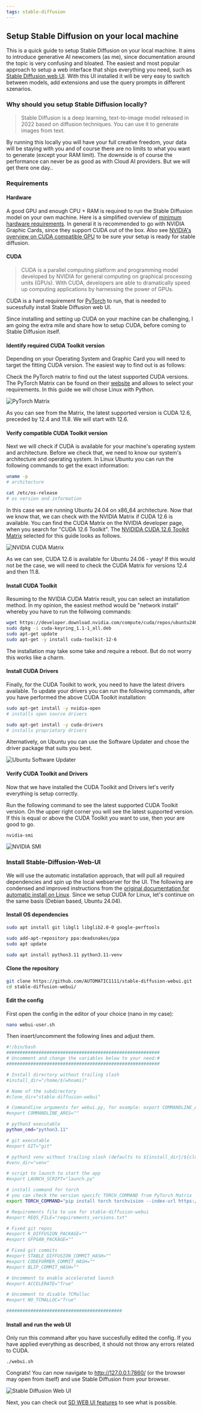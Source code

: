 ```yaml
---
tags: stable-diffusion
---
```


## Setup Stable Diffusion on your local machine

This is a quick guide to setup Stable Diffusion on your local machine. It aims to introduce generative AI newcomers (as me), since documentation around the topic is very confusing and bloated. The easiest and most popular approach to setup a web interface that ships everything you need, such as [Stable Diffusion web UI](https://github.com/AUTOMATIC1111/stable-diffusion-webui). With this UI installed it will be very easy to switch between models, add extensions and use the query prompts in different szenarios.

### Why should you setup Stable Diffusion locally?
>Stable Diffusion is a deep learning, text-to-image model released in 2022 based on diffusion techniques. You can use it to generate images from text. 

By running this locally you will have your full creative freedom, your data will be staying with you and of course there are no limits to what you want to generate (except your RAM limit). The downside is of course the performance can never be as good as with Cloud AI providers. But we will get there one day..


### Requirements
#### Hardware
A good GPU and enough CPU + RAM is required to run the Stable Diffusion model on your own machine. Here is a simplified overview of [minimum hardware requirements](https://www.proxpc.com/blogs/system-requirements-for-stable-diffusion-in-2025). In general it is recommended to go with NVIDIA Graphic Cards, since they support CUDA out of the box. Also see [NVIDIA's overview on CUDA compatible GPU](https://developer.nvidia.com/cuda-gpus) to be sure your setup is ready for stable diffusion.

#### CUDA
>CUDA is a parallel computing platform and programming model developed by NVIDIA for general computing on graphical processing units (GPUs). With CUDA, developers are able to dramatically speed up computing applications by harnessing the power of GPUs. 

CUDA is a hard requirement for [PyTorch](https://pytorch.org/) to run, that is needed to sucessfully install Stable Diffusion web UI.

Since installing and setting up CUDA on your machine can be challenging, I am going the extra mile and share how to setup CUDA, before coming to Stable Diffusion itself.

#### Identify required CUDA Toolkit version

Depending on your Operating System and Graphic Card you will need to target the fitting CUDA version. The easiest way to find out is as follows:

Check the PyTorch matrix to find out the latest supported CUDA versions. The PyTorch Matrix can be found on their [website](https://pytorch.org/) and allows to select your requirements. In this guide we will chose Linux with Python.

![PyTorch Matrix](/img/stable-diffusion/pytorch-matrix.png)

As you can see from the Matrix, the latest supported version is CUDA 12.6, preceded by 12.4 and 11.8. We will start with 12.6.

#### Verify compatible CUDA Toolkit version

Next we will check if CUDA is available for your machine's operating system and architecture. Before we check that, we need to know our system's architecture and operating system. In Linux Ubuntu you can run the following commands to get the exact information:


```bash
uname -p
# architecture

cat /etc/os-release
# os version and information
```

In this case we are running Ubuntu 24.04 on x86_64 architecture. Now that we know that, we can check with the NVIDIA Matrix if CUDA 12.6 is available. You can find the CUDA Matrix on the NVIDIA developer page, when you search for "CUDA 12.6 Toolkit". The [NVIDIDA CUDA 12.6 Toolkit Matrix](https://developer.nvidia.com/cuda-12-6-0-download-archive?target_os=Linux&target_arch=x86_64&Distribution=Ubuntu) selected for this guide looks as follows.

![NVIDIA CUDA Matrix](/img/stable-diffusion/nvidia-cuda-matrix.png)

As we can see, CUDA 12.6 is available for Ubuntu 24.06 - yeay! If this would not be the case, we will need to check the CUDA Matrix for versions 12.4 and then 11.8.

#### Install CUDA Toolkit

Resuming to the NVIDIA CUDA Matrix result, you can select an installation method. In my opinion, the easiest method would be "network install" whereby you have to run the follwoing commands:

```bash
wget https://developer.download.nvidia.com/compute/cuda/repos/ubuntu2404/x86_64/cuda-keyring_1.1-1_all.deb
sudo dpkg -i cuda-keyring_1.1-1_all.deb
sudo apt-get update
sudo apt-get -y install cuda-toolkit-12-6
```

The installation may take some take and require a reboot. But do not worry this works like a charm.

#### Install CUDA Drivers

Finally, for the CUDA Toolkit to work, you need to have the latest drivers available. To update your drivers you can run the following commands, after you have performed the above CUDA Toolkit installation:

```bash
sudo apt-get install -y nvidia-open
# installs open source drivers

sudo apt-get install -y cuda-drivers
# installs proprietary drivers
```

Alternatively, on Ubuntu you can use the Software Updater and chose the driver package that suits you best.

![Ubuntu Software Updater](/img/stable-diffusion/ubuntu_software_updater_drivers.png)

#### Verify CUDA Toolkit and Drivers

Now that we have installed the CUDA Toolkit and Drivers let's verify everything is setup correctly.

Run the following command to see the latest supported CUDA Toolkit version. On the upper right corner you will see the latest supported version. If this is equal or above the CUDA Toolkit you want to use, then your are good to go.

```bash
nvidia-smi

```

![NVIDIA SMI](/img/stable-diffusion/nvidia-smi.png)

### Install Stable-Diffusion-Web-UI

We will use the automatic installation approach, that will pull all required dependencies and spin up the local webserver for the UI. The following are condensed and improved instructions from the [original documentation for automatic install on Linux](https://github.com/AUTOMATIC1111/stable-diffusion-webui?tab=readme-ov-file#automatic-installation-on-linux). Since we setup CUDA for Linux, let's continue on the same basis (Debian based, Ubuntu 24.04). 

#### Install OS dependencies

```bash
sudo apt install git libgl1 libglib2.0-0 google-perftools

sudo add-apt-repository ppa:deadsnakes/ppa
sudo apt update

sudo apt install python3.11 python3.11-venv
```

#### Clone the repository

```bash
git clone https://github.com/AUTOMATIC1111/stable-diffusion-webui.git
cd stable-diffusion-webui/
```

#### Edit the config

First open the config in the editor of your choice (nano in my case):
```bash
nano webui-user.sh
```

Then insert/uncomment the following lines and adjust them.

```bash
#!/bin/bash
#########################################################
# Uncomment and change the variables below to your need:#
#########################################################

# Install directory without trailing slash
#install_dir="/home/$(whoami)"

# Name of the subdirectory
#clone_dir="stable-diffusion-webui"

# Commandline arguments for webui.py, for example: export COMMANDLINE_ARGS="--medvram --opt-split-attention"
#export COMMANDLINE_ARGS=""

# python3 executable
python_cmd="python3.11"

# git executable
#export GIT="git"

# python3 venv without trailing slash (defaults to ${install_dir}/${clone_dir}/venv)
#venv_dir="venv"

# script to launch to start the app
#export LAUNCH_SCRIPT="launch.py"

# install command for torch
# you can check the version specifc TORCH_COMMAND from PyTorch Matrix
export TORCH_COMMAND="pip install torch torchvision --index-url https://download.pytorch.org/whl/cu126"

# Requirements file to use for stable-diffusion-webui
#export REQS_FILE="requirements_versions.txt"

# Fixed git repos
#export K_DIFFUSION_PACKAGE=""
#export GFPGAN_PACKAGE=""

# Fixed git commits
#export STABLE_DIFFUSION_COMMIT_HASH=""
#export CODEFORMER_COMMIT_HASH=""
#export BLIP_COMMIT_HASH=""

# Uncomment to enable accelerated launch
#export ACCELERATE="True"

# Uncomment to disable TCMalloc
#export NO_TCMALLOC="True"

###########################################
```

#### Install and run the web UI
Only run this command after you have succesfully edited the config. If you have applied everything as described, it should not throw any errors related to CUDA.

```
./webui.sh
```


Congrats! You can now navigate to http://127.0.0.1:7860/ (or the browser may open from itself) and use Stable Diffusion from your browser.

![Stable Diffusion Web UI](/img/stable-diffusion/stable-diffusion-web-ui.png)

Next, you can check out [SD WEB UI features](https://github.com/AUTOMATIC1111/stable-diffusion-webui/wiki/Features) to see what is possible.